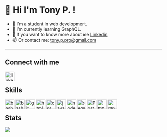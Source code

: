# 👋 Hi I'm Tony P. !


- 🌱  I'm a student in web development. 
- 🔭 I’m currently learning GraphQL.
- 💬 If you want to know more about me [Linkedin](https://www.linkedin.com/in/tony-poomipartes/) 
- 📫 Or contact me: tony.p.pro@gmail.com
<!--
**Tony-Poomipartes/Tony-Poomipartes** is a ✨ _special_ ✨ repository because its `README.md` (this file) appears on your GitHub profile.

Here are some ideas to get you started:

- 🔭 I’m currently working on Graphsql technology
- 🌱 I’m currently learning Javascript 
- 👯 I’m looking to collaborate on ...
- 🤔 I’m looking for help with ...
- 💬 Ask me about ...
- 📫 How to reach me: ...
- 😄 Pronouns: ...
- ⚡ Fun fact: ...
-->
---
 ## Connect with me
[<img align= "left" alt="linkedin" width="30px"  src="https://cdn.jsdelivr.net/gh/devicons/devicon/icons/linkedin/linkedin-original.svg" />](https://www.linkedin.com/in/tony-poomipartes/)
<br/>
 ## Skills
 
<img align= "left" alt="bash linux" width="30px" src="https://cdn.jsdelivr.net/gh/devicons/devicon/icons/vscode/vscode-original.svg" />
<img align= "left" alt="bash linux" width="30px" src="https://cdn.jsdelivr.net/gh/devicons/devicon/icons/bash/bash-original.svg" />
<img align= "left" alt="git" width="30px" src="https://cdn.jsdelivr.net/gh/devicons/devicon/icons/git/git-plain.svg" />
<img align= "left" alt="html" width="30px" src="https://cdn.jsdelivr.net/gh/devicons/devicon/icons/html5/html5-original-wordmark.svg" />
<img align= "left" alt="css" width="30px" src="https://cdn.jsdelivr.net/gh/devicons/devicon/icons/css3/css3-original-wordmark.svg" />      
<img align= "left" alt="javascript" width="30px" src="https://cdn.jsdelivr.net/gh/devicons/devicon/icons/javascript/javascript-original.svg" />
<img align= "left" alt="node-js" width="30px" src="https://cdn.jsdelivr.net/gh/devicons/devicon/icons/nodejs/nodejs-original.svg" />
<img align= "left" alt="sequilize" width="30px"  src="https://cdn.jsdelivr.net/gh/devicons/devicon/icons/sequelize/sequelize-original.svg" />
<img align= "left" alt="PostgreSQL" width="30px"   src="https://cdn.jsdelivr.net/gh/devicons/devicon/icons/postgresql/postgresql-original.svg" />
<img align= "left" alt="mongo db" width="30px"  src="https://cdn.jsdelivr.net/gh/devicons/devicon/icons/mongodb/mongodb-original-wordmark.svg" />
<img align= "left" alt="mongo db" width="30px"  src="https://cdn.jsdelivr.net/gh/devicons/devicon/icons/graphql/graphql-plain.svg" />

<br/>

## Stats

<img src="https://github.r2v.ch/codewars?user=No0n3&top_languages=true" />



